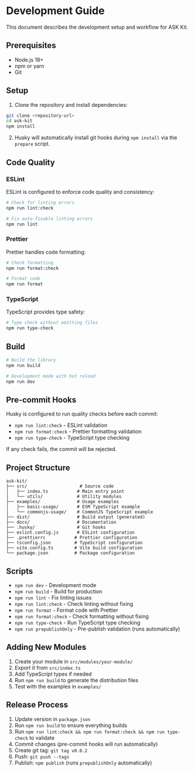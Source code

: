 # Development Guide

This document describes the development setup and workflow for ASK Kit.

## Prerequisites

- Node.js 18+ 
- npm or yarn
- Git

## Setup

1. Clone the repository and install dependencies:
```bash
git clone <repository-url>
cd ask-kit
npm install
```

2. Husky will automatically install git hooks during `npm install` via the `prepare` script.

## Code Quality

### ESLint

ESLint is configured to enforce code quality and consistency:

```bash
# Check for linting errors
npm run lint:check

# Fix auto-fixable linting errors
npm run lint
```

### Prettier

Prettier handles code formatting:

```bash
# Check formatting
npm run format:check

# Format code
npm run format
```

### TypeScript

TypeScript provides type safety:

```bash
# Type check without emitting files
npm run type-check
```

## Build

```bash
# Build the library
npm run build

# Development mode with hot reload
npm run dev
```

## Pre-commit Hooks

Husky is configured to run quality checks before each commit:

- `npm run lint:check` - ESLint validation
- `npm run format:check` - Prettier formatting validation  
- `npm run type-check` - TypeScript type checking

If any check fails, the commit will be rejected.

## Project Structure

```
ask-kit/
├── src/                    # Source code
│   ├── index.ts           # Main entry point
│   └── utils/             # Utility modules
├── examples/              # Usage examples
│   ├── basic-usage/       # ESM TypeScript example
│   └── commonjs-usage/    # CommonJS TypeScript example
├── dist/                  # Build output (generated)
├── docs/                  # Documentation
├── .husky/                # Git hooks
├── eslint.config.js       # ESLint configuration
├── .prettierrc           # Prettier configuration
├── tsconfig.json         # TypeScript configuration
├── vite.config.ts        # Vite build configuration
└── package.json          # Package configuration
```

## Scripts

- `npm run dev` - Development mode
- `npm run build` - Build for production
- `npm run lint` - Fix linting issues
- `npm run lint:check` - Check linting without fixing
- `npm run format` - Format code with Prettier
- `npm run format:check` - Check formatting without fixing
- `npm run type-check` - Run TypeScript type checking
- `npm run prepublishOnly` - Pre-publish validation (runs automatically)

## Adding New Modules

1. Create your module in `src/modules/your-module/`
2. Export it from `src/index.ts`
3. Add TypeScript types if needed
4. Run `npm run build` to generate the distribution files
5. Test with the examples in `examples/`

## Release Process

1. Update version in `package.json`
2. Run `npm run build` to ensure everything builds
3. Run `npm run lint:check && npm run format:check && npm run type-check` to validate
4. Commit changes (pre-commit hooks will run automatically)
5. Create git tag: `git tag v0.0.2`
6. Push: `git push --tags`
7. Publish: `npm publish` (runs `prepublishOnly` automatically)
